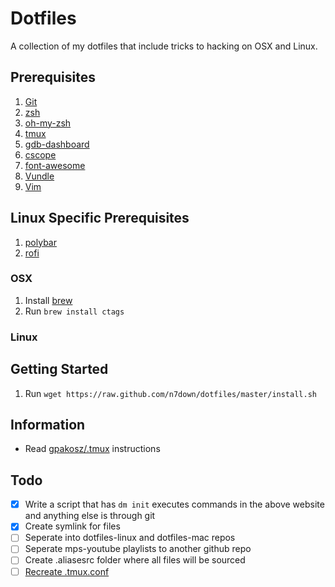 # Dotfiles
A collection of my dotfiles that include tricks to hacking on OSX and Linux. 

## Prerequisites
1. [Git](https://git-scm.com/)
1. [zsh](https://gist.github.com/derhuerst/12a1558a4b408b3b2b6e)
2. [oh-my-zsh](https://github.com/robbyrussell/oh-my-zsh)
3. [tmux](https://github.com/tmux/tmux)
4. [gdb-dashboard](https://github.com/cyrus-and/gdb-dashboard)
5. [cscope](http://cscope.sourceforge.net/)
6. [font-awesome](https://packages.ubuntu.com/xenial/fonts/fonts-font-awesome)
7. [Vundle](https://github.com/VundleVim/Vundle.vim)
8. [Vim](http://www.vim.org/)

## Linux Specific Prerequisites
1. [polybar](https://github.com/jaagr/polybar)
2. [rofi](https://github.com/DaveDavenport/rofi)

### OSX
1. Install [brew](https://brew.sh/)
2. Run `brew install ctags` 

### Linux

## Getting Started
1. Run `wget https://raw.github.com/n7down/dotfiles/master/install.sh`

## Information
- Read [gpakosz/.tmux](https://github.com/gpakosz/.tmux) instructions

## Todo
- [x] Write a script that has `dm init` executes commands in the above website and anything else is through git
- [x] Create symlink for files
- [ ] Seperate into dotfiles-linux and dotfiles-mac repos
- [ ] Seperate mps-youtube playlists to another github repo
- [ ] Create .aliasesrc folder where all files will be sourced
- [ ] [Recreate .tmux.conf](http://www.hamvocke.com/blog/a-guide-to-customizing-your-tmux-conf/)
